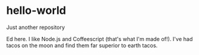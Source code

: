 # hello-world
Just another repository

Ed here. I like Node.js and Coffeescript (that's what I'm made of!).
I've had tacos on the moon and find them far superior to earth tacos.
